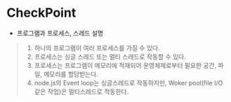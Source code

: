 # **CheckPoint**

* 프로그램과 프로세스, 스레드 설명
> 1. 하나의 프로그램이 여러 프로세스를 가질 수 있다.
> 2. 프로세스는 싱글 스레드 또는 멀티 스레드로 작동할 수 있다.
> 3. 프로세스는 프로그램이 메모리에 적재되어 운영체제로부터 필요한 공간, 파일, 메모리를 할당받는다.
> 4. node.js의 Event loop는 싱글스레드로 작동하지만, Woker pool(file I/O 같은 작업)은 멀티스레드로 작동한다.